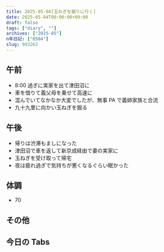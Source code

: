 ```yaml
---
title: 2025-05-04[玉ねぎを掘りに行く]
date: 2025-05-04T00:00:00+09:00
draft: false
tags: ["diary", ""]
archives: ["2025-05"]
n年日記: ["0504"]
slug: 993263
---
```


## 午前

- 8:00 過ぎに実家を出て津田沼に
- 車を借りて義父母を乗せて高速に
- 混んでいてなかなか大変でしたが、無事 PA で義姉家族と合流
- 九十九里に向かい玉ねぎを掘る

## 午後

- 帰りは渋滞もましになった
- 津田沼で車を返して新京成経由で妻の実家に
- 玉ねぎを受け取って帰宅
- 夜は疲れ過ぎで気持ちが悪くなるぐらい眠かった

## 体調

- 70

## その他

## 今日の Tabs

